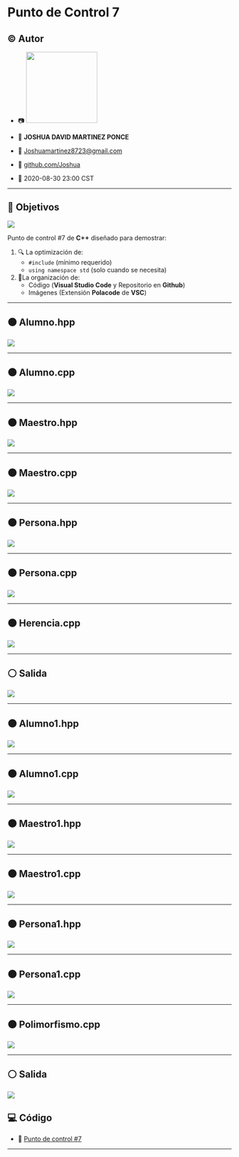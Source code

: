 # Punto de Control 7

## :copyright: Autor

- :camera: <img src="imagenes/Mi_foto.jpg" width="160px">

- :man: **JOSHUA DAVID MARTINEZ PONCE**
- :e-mail: Joshuamartinez8723@gmail.com
- :link: [github.com/Joshua](https://github.com/)
- :calendar: 2020-08-30 23:00 CST

---

## :dart: Objetivos

![](images/c++.png)

Punto de control #7 de **C++** diseñado para demostrar:

1. :mag: La optimización de:
   - `#include` (mínimo requerido)
   - `using namespace std` (solo cuando se necesita)
2. :open_file_folder:La organización de:
   - Código (**Visual Studio Code** y Repositorio en **Github**)
   - Imágenes (Extensión **Polacode** de **VSC**)
   

---

## :black_circle: Alumno.hpp

![](imagenes/Alumno_hpp.png)

---

## :black_circle: Alumno.cpp

![](imagenes/Alumno_cpp.png)

---

## :black_circle: Maestro.hpp

![](imagenes/Maestro_hpp.png)

---

## :black_circle: Maestro.cpp

![](imagenes/Maestro_cpp.png)

---

## :black_circle: Persona.hpp

![](imagenes/Persona_hpp.png)

---

## :black_circle: Persona.cpp

![](imagenes/Persona_cpp.png)

---

## :black_circle: Herencia.cpp

![](imagenes/Herencia_cpp.png)

---

## :white_circle: Salida 

![](imagenes/Salida_herencia.png)

---

## :black_circle: Alumno1.hpp

![](imagenes/Alumno1_hpp.png)

---

## :black_circle: Alumno1.cpp

![](imagenes/Alumno1_cpp.png)

---

## :black_circle: Maestro1.hpp

![](imagenes/Maestro1_hpp.png)

---

## :black_circle: Maestro1.cpp

![](imagenes/Maestro1_cpp.png)

---

## :black_circle: Persona1.hpp

![](imagenes/Persona1_hpp.png)

---

## :black_circle: Persona1.cpp

![](imagenes/Persona1_cpp.png)

---

## :black_circle: Polimorfismo.cpp

![](imagenes/Polimorfismo_cpp.png)

---

## :white_circle: Salida 

![](imagenes/Salida_polimorfismo.png)




## :computer: Código

- :blue_book: [Punto de control #7](https://github.com/JoshuaMartinez30/C-_PDC7.git)

---